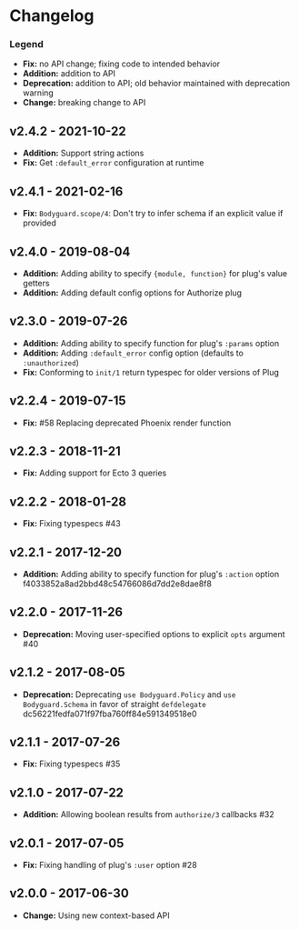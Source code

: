 # Changelog

### Legend

- **Fix:** no API change; fixing code to intended behavior
- **Addition:** addition to API
- **Deprecation:** addition to API; old behavior maintained with deprecation warning
- **Change:** breaking change to API

## v2.4.2 - 2021-10-22

- **Addition:** Support string actions
- **Fix:** Get `:default_error` configuration at runtime

## v2.4.1 - 2021-02-16

- **Fix:** `Bodyguard.scope/4`: Don't try to infer schema if an explicit value if provided

## v2.4.0 - 2019-08-04

- **Addition:** Adding ability to specify `{module, function}` for plug's value getters
- **Addition:** Adding default config options for Authorize plug

## v2.3.0 - 2019-07-26

- **Addition:** Adding ability to specify function for plug's `:params` option
- **Addition:** Adding `:default_error` config option (defaults to `:unauthorized`)
- **Fix:** Conforming to `init/1` return typespec for older versions of Plug

## v2.2.4 - 2019-07-15

- **Fix:** #58 Replacing deprecated Phoenix render function

## v2.2.3 - 2018-11-21

- **Fix:** Adding support for Ecto 3 queries

## v2.2.2 - 2018-01-28

- **Fix:** Fixing typespecs #43

## v2.2.1 - 2017-12-20

- **Addition:** Adding ability to specify function for plug's `:action` option f4033852a8ad2bbd48c54766086d7dd2e8dae8f8

## v2.2.0 - 2017-11-26

- **Deprecation:** Moving user-specified options to explicit `opts` argument #40

## v2.1.2 - 2017-08-05

- **Deprecation:** Deprecating `use Bodyguard.Policy` and `use Bodyguard.Schema` in favor of straight `defdelegate` dc56221fedfa071f97fba760ff84e591349518e0

## v2.1.1 - 2017-07-26

- **Fix:** Fixing typespecs #35

## v2.1.0 - 2017-07-22

- **Addition:** Allowing boolean results from `authorize/3` callbacks #32

## v2.0.1 - 2017-07-05

- **Fix:** Fixing handling of plug's `:user` option #28

## v2.0.0 - 2017-06-30

- **Change:** Using new context-based API
